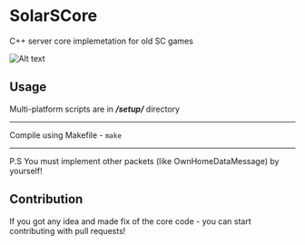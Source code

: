 # SolarSCore
C++ server core implemetation for old SC games

![Alt text](https://raw.githubusercontent.com/Solaree/SolarSCore/master/pics/img.png)

## Usage

Multi-platform scripts are in ***/setup/*** directory

------

Compile using Makefile -  ```make```

------

P.S You must implement other packets (like OwnHomeDataMessage) by yourself!

## Contribution

If you got any idea and made fix of the core code - you can start contributing with pull requests!
